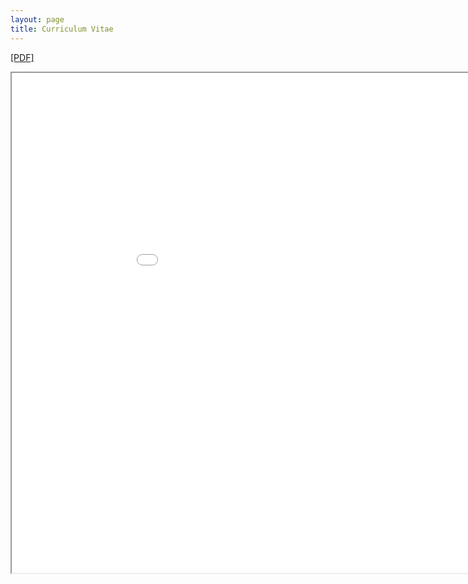 ```yaml
---
layout: page
title: Curriculum Vitae
---
```



<a href="../ZuoJia-CV.pdf" target="_blank">[PDF]<a>
<iframe src="../ZuoJia-CV.pdf" width="1000" height="800"></iframe> 



<!-- ### Footer

Last updated: May 2013 -->
